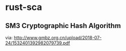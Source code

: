 # rust-sca

## SM3 Cryptographic Hash Algorithm

via: <http://www.gmbz.org.cn/upload/2018-07-24/1532401392982079739.pdf>
